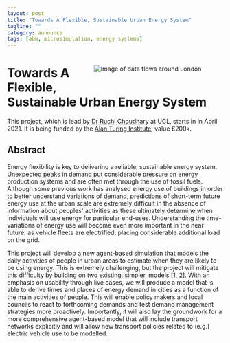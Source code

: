 ```yaml
---
layout: post
title: "Towards A Flexible, Sustainable Urban Energy System"
tagline: ""
category: announce
tags: [abm, microsimulation, energy systems]
---
```


<figure style="float:right; width:50%; padding:10px;" >
<img src="{{site.baseurl}}/figures/shutterstock_788457058-small.jpg" alt="Image of data flows around London"/>
</figure>

# Towards A Flexible, Sustainable Urban Energy System

This project, which is lead by [Dr Ruchi Choudhary](http://www.csap.cam.ac.uk/network/ruchi-choudhary/) at UCL, starts in in April 2021. It is being funded by the [Alan Turing Institute](https://www.turing.ac.uk/), value £200k.

## Abstract

Energy flexibility is key to delivering a reliable, sustainable energy system. Unexpected peaks in demand put considerable pressure on energy production systems and are often met through the use of fossil fuels. Although some previous work has analysed energy use of buildings in order to better understand variations of demand, predictions of short-term future energy use at the urban scale are extremely difficult in the absence of information about peoples' activities as these ultimately determine when individuals will use energy for particular end-uses. Understanding the time-variations of energy use will become even more important in the near future, as vehicle fleets are electrified, placing considerable additional load on the grid.

This project will develop a new agent-based simulation that models the daily activities of people in urban areas to estimate when they are likely to be using energy. This is extremely challenging, but the project will mitigate this difficulty by building on two existing, simpler, models [1, 2]. With an emphasis on usability through live cases, we will produce a model that is able to derive times and places of energy demand in cities as a function of the main activities of people. This will enable policy makers and local councils to react to forthcoming demands and test demand management strategies more proactively. Importantly, it will also lay the groundwork for a more comprehensive agent-based model that will include transport networks explicitly and will allow new transport policies related to (e.g.) electric vehicle use to be modelled.

